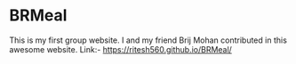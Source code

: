 # BRMeal
This is my first group website. I and my friend Brij Mohan contributed in this awesome website.
Link:- https://ritesh560.github.io/BRMeal/
